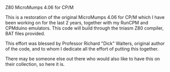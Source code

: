 Z80 MicroMumps 4.06 for CP/M

This is a restoration of the original MicroMumps 4.06 for CP/M which I have been working on for the last 2 years, together with my RunCPM and CPMduino emulators.
This code will build through the tniasm Z80 compiler, BAT files provided.

This effort was blessed by Professor Richard "Dick" Walters, original author of the code, and to whom I dedicate all the effort of putting this together.

There may be someone else out there who would also like to have this on their collection, so here it is.
